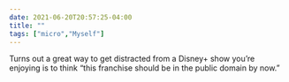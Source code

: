 ```yaml
---
date: 2021-06-20T20:57:25-04:00
title: ""
tags: ["micro","Myself"]
---
```

Turns out a great way to get distracted from a Disney+ show you’re enjoying is to think “this franchise should be in the public domain by now.”
